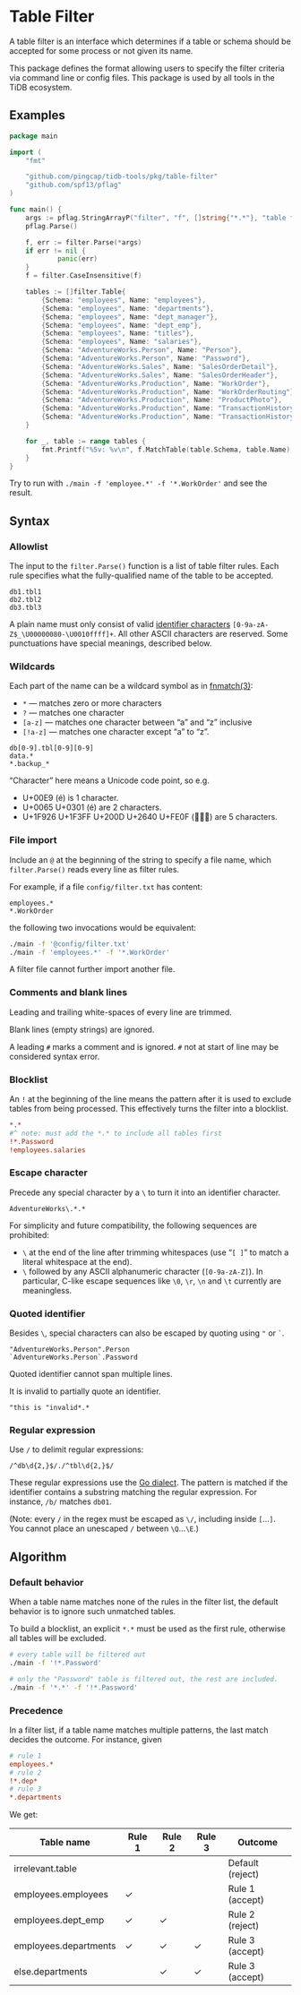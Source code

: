 # Table Filter

A table filter is an interface which determines if a table or schema should be
accepted for some process or not given its name.

This package defines the format allowing users to specify the filter criteria
via command line or config files. This package is used by all tools in the TiDB
ecosystem.

## Examples

```go
package main

import (
    "fmt"

    "github.com/pingcap/tidb-tools/pkg/table-filter"
    "github.com/spf13/pflag"
)

func main() {
    args := pflag.StringArrayP("filter", "f", []string{"*.*"}, "table filter")
    pflag.Parse()

    f, err := filter.Parse(*args)
    if err != nil {
            panic(err)
    }
    f = filter.CaseInsensitive(f)

    tables := []filter.Table{
        {Schema: "employees", Name: "employees"},
        {Schema: "employees", Name: "departments"},
        {Schema: "employees", Name: "dept_manager"},
        {Schema: "employees", Name: "dept_emp"},
        {Schema: "employees", Name: "titles"},
        {Schema: "employees", Name: "salaries"},
        {Schema: "AdventureWorks.Person", Name: "Person"},
        {Schema: "AdventureWorks.Person", Name: "Password"},
        {Schema: "AdventureWorks.Sales", Name: "SalesOrderDetail"},
        {Schema: "AdventureWorks.Sales", Name: "SalesOrderHeader"},
        {Schema: "AdventureWorks.Production", Name: "WorkOrder"},
        {Schema: "AdventureWorks.Production", Name: "WorkOrderRouting"},
        {Schema: "AdventureWorks.Production", Name: "ProductPhoto"},
        {Schema: "AdventureWorks.Production", Name: "TransactionHistory"},
        {Schema: "AdventureWorks.Production", Name: "TransactionHistoryArchive"},
    }

    for _, table := range tables {
        fmt.Printf("%5v: %v\n", f.MatchTable(table.Schema, table.Name), table)
    }
}
```

Try to run with `./main -f 'employee.*' -f '*.WorkOrder'` and see the result.

## Syntax

### Allowlist

The input to the `filter.Parse()` function is a list of table filter rules.
Each rule specifies what the fully-qualified name of the table to be accepted.

```
db1.tbl1
db2.tbl2
db3.tbl3
```

A plain name must only consist of valid [identifier characters]
`[0-9a-zA-Z$_\U00000080-\U0010ffff]+`. All other ASCII characters are reserved.
Some punctuations have special meanings, described below.

### Wildcards

Each part of the name can be a wildcard symbol as in [fnmatch(3)]:
* `*` — matches zero or more characters
* `?` — matches one character
* `[a-z]` — matches one character between “a” and “z” inclusive
* `[!a-z]` — matches one character except “a” to “z”.

```
db[0-9].tbl[0-9][0-9]
data.*
*.backup_*
```

“Character” here means a Unicode code point, so e.g.
* U+00E9 (é) is 1 character.
* U+0065 U+0301 (é) are 2 characters.
* U+1F926 U+1F3FF U+200D U+2640 U+FE0F (🤦🏿‍♀️) are 5 characters.

### File import

Include an `@` at the beginning of the string to specify a file name, which
`filter.Parse()` reads every line as filter rules.

For example, if a file `config/filter.txt` has content:

```
employees.*
*.WorkOrder
```

the following two invocations would be equivalent:

```sh
./main -f '@config/filter.txt'
./main -f 'employees.*' -f '*.WorkOrder'
```

A filter file cannot further import another file.

### Comments and blank lines

Leading and trailing white-spaces of every line are trimmed.

Blank lines (empty strings) are ignored.

A leading `#` marks a comment and is ignored.
`#` not at start of line may be considered syntax error.

### Blocklist

An `!` at the beginning of the line means the pattern after it is used to
exclude tables from being processed. This effectively turns the filter into a
blocklist.

```ini
*.*
#^ note: must add the *.* to include all tables first
!*.Password
!employees.salaries
```

### Escape character

Precede any special character by a `\` to turn it into an identifier character.

```
AdventureWorks\.*.*
```

For simplicity and future compatibility, the following sequences are prohibited:
* `\` at the end of the line after trimming whitespaces (use “`[ ]`” to match a literal whitespace at the end).
* `\` followed by any ASCII alphanumeric character (`[0-9a-zA-Z]`). In particular, C-like escape sequences like `\0`, `\r`, `\n` and `\t` currently are meaningless.

### Quoted identifier

Besides `\`, special characters can also be escaped by quoting using `"` or `` ` ``.

```
"AdventureWorks.Person".Person
`AdventureWorks.Person`.Password
```

Quoted identifier cannot span multiple lines.

It is invalid to partially quote an identifier.

```
"this is "invalid*.*
```

### Regular expression

Use `/` to delimit regular expressions:

```
/^db\d{2,}$/./^tbl\d{2,}$/
```

These regular expressions use the [Go dialect]. The pattern is matched if the
identifier contains a substring matching the regular expression. For instance,
`/b/` matches `db01`.

(Note: every `/` in the regex must be escaped as `\/`, including inside `[`…`]`.
You cannot place an unescaped `/` between `\Q`…`\E`.)

[identifier characters]: https://dev.mysql.com/doc/refman/8.0/en/identifiers.html
[fnmatch(3)]: https://pubs.opengroup.org/onlinepubs/9699919799/utilities/V3_chap02.html#tag_18_13
[Go dialect]: https://pkg.go.dev/regexp/syntax?tab=doc

## Algorithm

### Default behavior

When a table name matches none of the rules in the filter list, the default
behavior is to ignore such unmatched tables.

To build a blocklist, an explicit `*.*` must be used as the first rule,
otherwise all tables will be excluded.

```sh
# every table will be filtered out
./main -f '!*.Password'

# only the "Password" table is filtered out, the rest are included.
./main -f '*.*' -f '!*.Password'
```

### Precedence

In a filter list, if a table name matches multiple patterns, the last match
decides the outcome. For instance, given

```ini
# rule 1
employees.*
# rule 2
!*.dep*
# rule 3
*.departments
```

We get:

| Table name            | Rule 1 | Rule 2 | Rule 3 | Outcome          |
|-----------------------|--------|--------|--------|------------------|
| irrelevant.table      |        |        |        | Default (reject) |
| employees.employees   | ✓      |        |        | Rule 1 (accept)  |
| employees.dept_emp    | ✓      | ✓      |        | Rule 2 (reject)  |
| employees.departments | ✓      | ✓      | ✓      | Rule 3 (accept)  |
| else.departments      |        | ✓      | ✓      | Rule 3 (accept)  |
